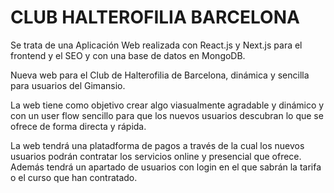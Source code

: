 # CLUB HALTEROFILIA BARCELONA

Se trata de una Aplicación Web realizada con React.js y Next.js para el frontend y el SEO y con una base de datos en MongoDB.

Nueva web para el Club de Halterofilia de Barcelona, dinámica y sencilla para usuarios del Gimansio.

La web tiene como objetivo crear algo viasualmente agradable y dinámico y con un user flow sencillo para que los nuevos usuarios descubran lo que se ofrece de forma directa y rápida.

La web tendrá una platadforma de pagos a través de la cual los nuevos usuarios podrán contratar los servicios online y presencial que ofrece. Además tendrá un apartado de usuarios con login en el que sabrán la tarifa o el curso que han contratado.
